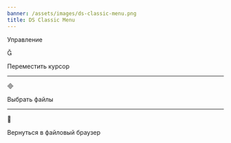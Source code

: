 ```yaml
---
banner: /assets/images/ds-classic-menu.png
title: DS Classic Menu
---
```


<div id="controls" class="section-title">Управление</div>
<div class="section-body">
    <div class="button-action-group">
        <p class="button-action button">&#xE006;</p>
        <p class="button-action-text">Переместить курсор</p>
    </div>
    <hr>
    <div class="button-action-group">
        <p class="button-action button">&#xE000;</p>
        <p class="button-action-text">Выбрать файлы</p>
    </div>
    <hr>
    <div class="button-action-group">
        <p class="button-action button">&#xE001;</p>
        <p class="button-action-text">Вернуться в файловый браузер</p>
    </div>
</div>
